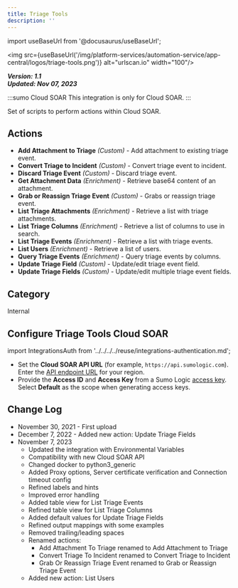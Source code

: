 ```yaml
---
title: Triage Tools
description: ''
---
```

import useBaseUrl from '@docusaurus/useBaseUrl';

<img src={useBaseUrl('/img/platform-services/automation-service/app-central/logos/triage-tools.png')} alt="urlscan.io" width="100"/>

***Version: 1.1  
Updated: Nov 07, 2023***

:::sumo Cloud SOAR
This integration is only for Cloud SOAR.
:::

Set of scripts to perform actions within Cloud SOAR.

## Actions

* **Add Attachment to Triage** *(Custom)* - Add attachment to existing triage event.
* **Convert Triage to Incident** *(Custom)* - Convert triage event to incident.
* **Discard Triage Event** *(Custom)* - Discard triage event.
* **Get Attachment Data** *(Enrichment)* - Retrieve base64 content of an attachment.
* **Grab or Reassign Triage Event** *(Custom)* - Grabs or reassign triage event.
* **List Triage Attachments** *(Enrichment)* - Retrieve a list with triage attachments.
* **List Triage Columns** *(Enrichment)* - Retrieve a list of columns to use in search.
* **List Triage Events** *(Enrichment)* - Retrieve a list with triage events.
* **List Users** *(Enrichment)* - Retrieve a list of users.
* **Query Triage Events** *(Enrichment)* - Query triage events by columns.
* **Update Triage Field** *(Custom)* - Update/edit triage event field.
* **Update Triage Fields** *(Custom)* - Update/edit multiple triage event fields.

## Category

Internal

## Configure Triage Tools Cloud SOAR

import IntegrationsAuth from '../../../../reuse/integrations-authentication.md';

<IntegrationsAuth/>

   * Set the **Cloud SOAR API URL** (for example, `https://api.sumologic.com`). Enter the [API endpoint URL](/docs/api/getting-started/#sumo-logic-endpoints-by-deployment-and-firewall-security) for your region.
   * Provide the **Access ID** and **Access Key** from a Sumo Logic [access key](/docs/manage/security/access-keys/). Select **Default** as the scope when generating access keys.

## Change Log

* November 30, 2021 - First upload
* December 7, 2022 - Added new action: Update Triage Fields
* November 7, 2023
	+ Updated the integration with Environmental Variables
	+ Compatibility with new Cloud SOAR API
	+ Changed docker to python3\_generic
	+ Added Proxy options, Server certificate verification and Connection timeout config
	+ Refined labels and hints
	+ Improved error handling
	+ Added table view for List Triage Events
	+ Refined table view for List Triage Columns
	+ Added default values for Update Triage Fields
	+ Refined output mappings with some examples
	+ Removed trailing/leading spaces
	+ Renamed actions:
		- Add Attachment To Triage renamed to Add Attachment to Triage
		- Convert Triage To Incident renamed to Convert Triage to Incident
		- Grab Or Reassign Triage Event renamed to Grab or Reassign Triage Event
	+ Added new action: List Users
